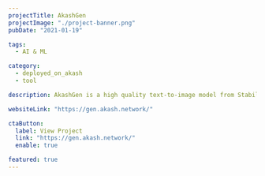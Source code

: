 ```yaml
---
projectTitle: AkashGen
projectImage: "./project-banner.png"
pubDate: "2021-01-19"

tags:
  - AI & ML

category:
  - deployed_on_akash
  - tool

description: AkashGen is a high quality text-to-image model from Stability AI. This application is running on NVIDIA A100s leased from the Akash Supercloud, to achieve high-performing and cost-effective inference of 1024×1024 images.

websiteLink: "https://gen.akash.network/"

ctaButton:
  label: View Project
  link: "https://gen.akash.network/"
  enable: true

featured: true
---
```

